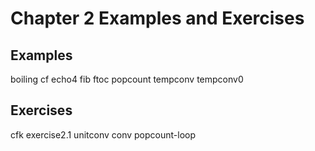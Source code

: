 Chapter 2 Examples and Exercises
================================

## Examples
boiling
cf
echo4
fib
ftoc
popcount
tempconv
tempconv0

## Exercises
cfk
exercise2.1
unitconv
conv
popcount-loop
